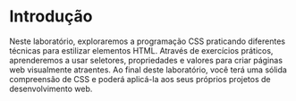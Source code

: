 # Introdução

Neste laboratório, exploraremos a programação CSS praticando diferentes técnicas para estilizar elementos HTML. Através de exercícios práticos, aprenderemos a usar seletores, propriedades e valores para criar páginas web visualmente atraentes. Ao final deste laboratório, você terá uma sólida compreensão de CSS e poderá aplicá-la aos seus próprios projetos de desenvolvimento web.
